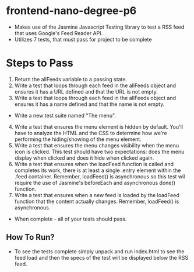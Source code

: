 # frontend-nano-degree-p6
* Makes use of the Jasmine Javascript Testing library to test a RSS feed that uses Google's Feed Reader API.
* Utilizes 7 tests, that must pass for project to be complete

# Steps to Pass
1. Return the allFeeds variable to a passing state.
2. Write a test that loops through each feed in the allFeeds object and ensures it has a URL defined and that the URL is not empty.
3. Write a test that loops through each feed in the allFeeds object and ensures it has a name defined and that the name is not empty.
- Write a new test suite named "The menu".
4. Write a test that ensures the menu element is hidden by default. You'll have to analyze the HTML and the CSS to determine how we're performing the hiding/showing of the menu element.
5. Write a test that ensures the menu changes visibility when the menu icon is clicked. This test should have two expectations: does the menu display when clicked and does it hide when clicked again.
6. Write a test that ensures when the loadFeed function is called and completes its work, there is at least a single .entry element within the .feed container. Remember, loadFeed() is asynchronous so this test wil require the use of Jasmine's beforeEach and asynchronous done() function.
7. Write a test that ensures when a new feed is loaded by the loadFeed function that the content actually changes. Remember, loadFeed() is asynchronous.
- When complete - all of your tests should pass.

## How To Run?

* To see the tests complete simply unpack and run index.html to see the feed load and then the specs of the test will be displayed below the RSS feed.
